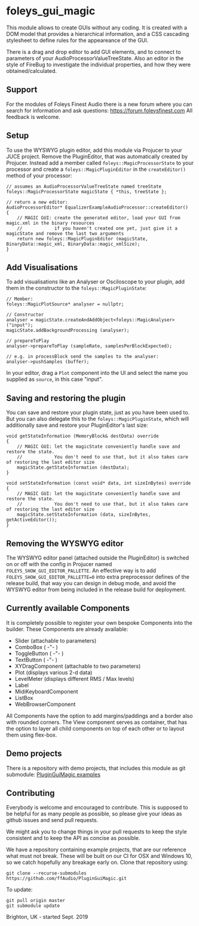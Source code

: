 foleys_gui_magic
===============

This module allows to create GUIs without any coding. It is created with a DOM model
that provides a hierarchical information, and a CSS cascading stylesheet to define
rules for the appeareance of the GUI.

There is a drag and drop editor to add GUI elements, and to connect to
parameters of your AudioProcessorValueTreeState. Also an editor in the style of FireBug
to investigate the individual properties, and how they were obtained/calculated.


Support
-------

For the modules of Foleys Finest Audio there is a new forum where you can search for information 
and ask questions: https://forum.foleysfinest.com
All feedback is welcome.

Setup
-----

To use the WYSWYG plugin editor, add this module via Projucer to your JUCE project.
Remove the PluginEditor, that was automatically created by Projucer. Instead add a member
called `foleys::MagicProcessorState` to your processor and create a `foleys::MagicPluginEditor`
in the `createEditor()` method of your processor:

```
// assumes an AudioProcessorValueTreeState named treeState
foleys::MagicProcessorState magicState { *this, treeState };

// return a new editor:
AudioProcessorEditor* EqualizerExampleAudioProcessor::createEditor()
{
    // MAGIC GUI: create the generated editor, load your GUI from magic.xml in the binary resources
    //            if you haven't created one yet, just give it a magicState and remove the last two arguments
    return new foleys::MagicPluginEditor (magicState, BinaryData::magic_xml, BinaryData::magic_xmlSize);
}
```


Add Visualisations
------------------

To add visualisations like an Analyser or Osciloscope to your plugin, add them in the constructor
to the `foleys::MagicPluginState`:

```
// Member:
foleys::MagicPlotSource* analyser = nullptr;

// Constructor
analyser = magicState.createAndAddObject<foleys::MagicAnalyser>("input");
magicState.addBackgroundProcessing (analyser);

// prepareToPlay
analyser->prepareToPlay (sampleRate, samplesPerBlockExpected);

// e.g. in processBlock send the samples to the analyser:
analyser->pushSamples (buffer);
```

In your editor, drag a `Plot` component into the UI and select the name you supplied as `source`, in this
case "input".


Saving and restoring the plugin
-------------------------------

You can save and restore your plugin state, just as you have been used to. But you can also delegate
this to the `foleys::MagicPluginState`, which will additionally save and restore your PluginEditor's 
last size:

```
void getStateInformation (MemoryBlock& destData) override
{
    // MAGIC GUI: let the magicState conveniently handle save and restore the state.
    //            You don't need to use that, but it also takes care of restoring the last editor size
    magicState.getStateInformation (destData);
}

void setStateInformation (const void* data, int sizeInBytes) override
{
    // MAGIC GUI: let the magicState conveniently handle save and restore the state.
    //            You don't need to use that, but it also takes care of restoring the last editor size
    magicState.setStateInformation (data, sizeInBytes, getActiveEditor());
}
```


Removing the WYSWYG editor
--------------------------

The WYSWYG editor panel (attached outside the PluginEditor) is switched on or off with the config
in Projucer named `FOLEYS_SHOW_GUI_EDITOR_PALLETTE`. An effective way is to add `FOLEYS_SHOW_GUI_EDITOR_PALLETTE=0`
into extra preprocessor defines of the release build, that way you can design in debug mode, and avoid
the WYSWYG editor from being included in the release build for deployment.


Currently available Components
------------------------------

It is completely possible to register your own bespoke Components into the builder. These Components
are already available:

- Slider (attachable to parameters)
- ComboBox ( -"- )
- ToggleButton ( -"- )
- TextButton ( -"- )
- XYDragComponent (attachable to two parameters)
- Plot (displays various 2-d data)
- LevelMeter (displays different RMS / Max levels)
- Label
- MidiKeyboardComponent
- ListBox
- WebBrowserComponent

All Components have the option to add margins/paddings and a border also with rounded corners.
The View component serves as container, that has the option to layer all child components on top of each other
or to layout them using flex-box.


Demo projects
-------------

There is a repository with demo projects, that includes this module as git submodule:
[PluginGuiMagic examples](https://github.com/ffAudio/PluginGuiMagic)


Contributing
------------

Everybody is welcome and encouraged to contribute. This is supposed to be helpful for as 
many people as possible, so please give your ideas as github issues and send pull requests.

We might ask you to change things in your pull requests to keep the style consistent and
to keep the API as concise as possible.

We have a repository containing example projects, that are our reference what must not break.
These will be built on our CI for OSX and Windows 10, so we catch hopefully any breakage 
early on. 
Clone that repository using:
```
git clone --recurse-submodules https://github.com/ffAudio/PluginGuiMagic.git
```
To update:
```
git pull origin master
git submodule update
```


Brighton, UK - started Sept. 2019
